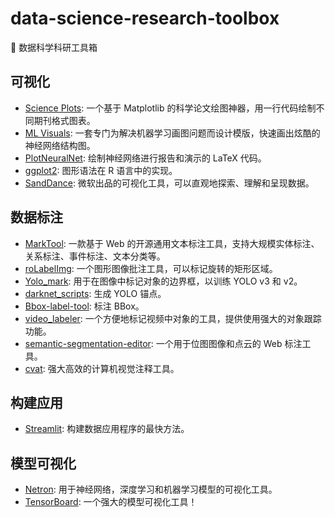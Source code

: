 # data-science-research-toolbox

🧰 数据科学科研工具箱

## 可视化

- [Science Plots](https://github.com/garrettj403/SciencePlots): 一个基于 Matplotlib 的科学论文绘图神器，用一行代码绘制不同期刊格式图表。
- [ML Visuals](https://github.com/dair-ai/ml-visuals): 一套专门为解决机器学习画图问题而设计模版，快速画出炫酷的神经网络结构图。
- [PlotNeuralNet](https://github.com/HarisIqbal88/PlotNeuralNet): 绘制神经网络进行报告和演示的 LaTeX 代码。
- [ggplot2](https://github.com/tidyverse/ggplot2): 图形语法在 R 语言中的实现。
- [SandDance](https://github.com/microsoft/SandDance): 微软出品的可视化工具，可以直观地探索、理解和呈现数据。

## 数据标注

- [MarkTool](https://github.com/FXLP/MarkTool): 一款基于 Web 的开源通用文本标注工具，支持大规模实体标注、关系标注、事件标注、文本分类等。
- [roLabelImg](https://github.com/cgvict/roLabelImg): 一个图形图像批注工具，可以标记旋转的矩形区域。
- [Yolo_mark](https://github.com/AlexeyAB/Yolo_mark): 用于在图像中标记对象的边界框，以训练 YOLO v3 和 v2。
- [darknet_scripts](https://github.com/Jumabek/darknet_scripts): 生成 YOLO 锚点。
- [Bbox-label-tool](https://github.com/puzzledqs/BBox-Label-Tool): 标注 BBox。
- [video_labeler](https://github.com/hahnyuan/video_labeler): 一个方便地标记视频中对象的工具，提供使用强大的对象跟踪功能。
- [semantic-segmentation-editor](https://github.com/Hitachi-Automotive-And-Industry-Lab/semantic-segmentation-editor): 一个用于位图图像和点云的 Web 标注工具。
- [cvat](https://github.com/opencv/cvat): 强大高效的计算机视觉注释工具。

## 构建应用

- [Streamlit](https://github.com/streamlit/streamlit): 构建数据应用程序的最快方法。

## 模型可视化

- [Netron](https://github.com/lutzroeder/netron): 用于神经网络，深度学习和机器学习模型的可视化工具。
- [TensorBoard](https://github.com/tensorflow/tensorboard): 一个强大的模型可视化工具！

